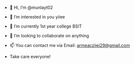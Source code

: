- 👋 Hi, I’m @munlayt02
- 👀 I’m interested in you yiiee
- 🌱 I’m currently 1st year college BSIT
- 💞️ I’m looking to collaborate on anything
- 📫 You can contact me via Email: <a href="#">armeaczijei29@gmail.com</a>
  
- Take care everyone!

<!---
munlayt02/munlayt02 is a ✨ special ✨ repository because its `README.md` (this file) appears on your GitHub profile.
You can click the Preview link to take a look at your changes.
--->
